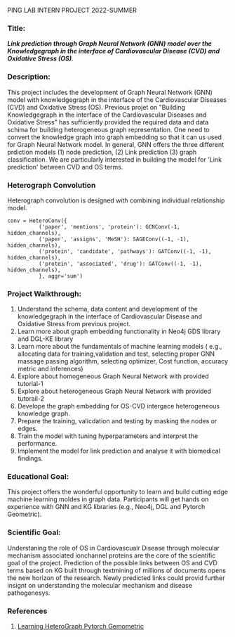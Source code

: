 PING LAB INTERN PROJECT 2022-SUMMER

### Title: 
***Link prediction through Graph Neural Network (GNN) model over the Knowledgegraph in the interface of Cardiovascular Disease (CVD) and Oxidative Stress (OS)***.

### Description: 
This project includes the development of Graph Neural Network (GNN) model with knowledgegraph in the interface of the Cardiovascular Diseases (CVD) and Oxidative Stress (OS). Previous projet on "Building Knowledgegraph in the interface of the Cardiovascular Diseases and Oxidative Stress" has sufficiently provided the required data and data schima for building heterogeneous graph representation. One need to convert the knowledge graph into graph embedding so that it can us used for Graph Neural Network model. In general, GNN offers the three different prdiction models (1) node prediction, (2) Link prediction (3) graph classification. We are particularly interested in building the model for 'Link prediction' between CVD and OS terms.

### Heterograph Convolution

Heterograph convolution is designed with combining individual relationship model.

```
conv = HeteroConv({
          ('paper', 'mentions', 'protein'): GCNConv(-1, hidden_channels),
          ('paper', 'assigns', 'MeSH'): SAGEConv((-1, -1), hidden_channels),
          ('protein', 'candidate', 'pathways'): GATConv((-1, -1), hidden_channels),
          ('protein', 'associated', 'drug'): GATConv((-1, -1), hidden_channels),
          }, aggr='sum')
```

### Project Walkthrough:
1. Understand the schema, data content and development of the knowledgegraph in the interface of Cardiovascular Disease and Oxidative Stress from previous project.
2. Learn more about graph embedding functionality in Neo4j GDS library and DGL-KE library
3. Learn more about the fundamentals of machine learning models ( e.g., allocating data for training,validation and test, selecting proper GNN massage passing algorithm, selecting optimizer, Cost function, accuracy metric and inferences)
4. Explore about homogeneous Graph Neural Network with provided tutorial-1
5. Explore about heterogeneous Graph Neural Network with provided tutorail-2
6. Develope the graph embedding for OS-CVD intergace heterogeneous knowledge graph.
7. Prepare the training, valicdation and testing by masking the nodes or edges.
8. Train the model with tuning hyperparameters and interpret the performance.
9. Implement the model for link prediction and analyse it with biomedical findings.

### Educational Goal: 
This project offers the wonderful opportunity to learn and build cutting edge machine learning moldes in graph data. Participants will get hands on experience with GNN and KG libraries (e.g.,  Neo4j, DGL and Pytorch Geometric). 

### Scientific Goal:
Understaning the role of OS in Cardiovascualr Disease through molecular mechanism associated ionchannel proteins are the core of the scientific goal of the project. Prediction of the possible links between OS and CVD terms based on KG built through textmining of millions of documents opens the new horizon of the research. Newly predicted links could provid further insignt on understanding the molecular mechanism and disease pathogenesys.

### References
1. [Learning HeteroGraph Pytorch Gemometric](https://pytorch-geometric.readthedocs.io/en/latest/notes/heterogeneous.html)

